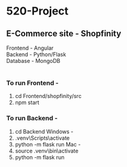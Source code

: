 # 520-Project

## E-Commerce site - Shopfinity

Frontend - Angular <br />
Backend - Python/Flask <br />
Database - MongoDB <br />
<br />

### To run Frontend - <br />
1. cd Frontend/shopfinity/src
2. npm start

### To run Backend - <br />
1. cd Backend
Windows - <br />
2. .venv\Scripts\activate
3. python -m flask run
Mac - <br />
2. source .venv\bin\activate
3. python -m flask run
